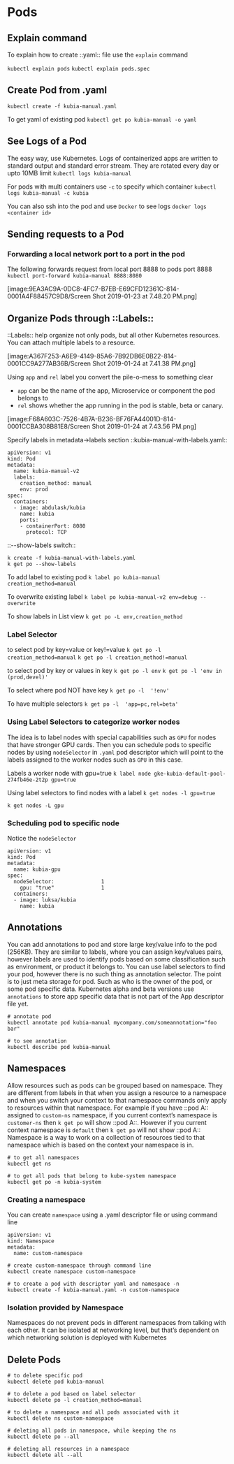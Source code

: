 # Pods
## Explain command
To explain how to create ::yaml:: file use the `explain` command

`kubectl explain pods`
`kubectl explain pods.spec`

## Create Pod from .yaml
`kubectl create -f kubia-manual.yaml`

To get yaml of existing pod
`kubectl get po kubia-manual -o yaml`

## See Logs of a Pod
The easy way, use Kubernetes. Logs of containerized apps are written to standard output and standard error stream. They are rotated every day or upto 10MB limit
`kubectl logs kubia-manual`

For pods with multi containers use `-c` to specify which container
`kubectl logs kubia-manual -c kubia`

You can also ssh into the pod and use `Docker` to see logs
`docker logs <container id>`

## Sending requests to a Pod
### Forwarding a local network port to a port in the pod
The following forwards request from local port 8888 to pods port 8888
`kubectl port-forward kubia-manual 8888:8080`

[image:9EA3AC9A-0DC8-4FC7-B7EB-E69CFD12361C-814-0001A4F88457C9D8/Screen Shot 2019-01-23 at 7.48.20 PM.png]

## Organize Pods through ::Labels::
::Labels:: help organize not only pods, but all other Kubernetes resources.  You can attach multiple labels to a resource.

[image:A367F253-A6E9-4149-85A6-7B92DB6E0B22-814-0001CC9A277AB36B/Screen Shot 2019-01-24 at 7.41.38 PM.png]

Using `app` and `rel` label you convert the pile-o-mess to something clear
- `app` can be the name of the app, Microservice or component the pod belongs to
- `rel` shows whether the app running in the pod is stable, beta or canary.

[image:F68A603C-7526-4B7A-B236-BF76FA44001D-814-0001CCBA308B81E8/Screen Shot 2019-01-24 at 7.43.56 PM.png]

Specify labels  in metadata->labels section
::kubia-manual-with-labels.yaml::
```
apiVersion: v1
kind: Pod
metadata:
  name: kubia-manual-v2
  labels:
    creation_method: manual          
    env: prod                        
spec:
  containers:
  - image: abdulask/kubia
    name: kubia
    ports:
    - containerPort: 8080
      protocol: TCP
```

::--show-labels switch::
```
k create -f kubia-manual-with-labels.yaml
k get po --show-labels
```

To add label to existing pod
`k label po kubia-manual creation_method=manual`

To overwrite existing label
`k label po kubia-manual-v2 env=debug --overwrite`

To show labels in List view
`k get po -L env,creation_method`

### Label Selector

to select pod by key=value or key!=value
`k get po -l creation_method=manual`
`k get po -l creation_method!=manual`

to select pod by key or values in key
`k get po -l env`
`k get po -l 'env in (prod,devel)'`

To select where pod NOT have key
`k get po -l  '!env'`

To have multiple selectors
`k get po -l  'app=pc,rel=beta'`

### Using Label Selectors to categorize worker nodes
The idea is to label nodes with special capabilities such as `GPU` for nodes that have stronger GPU cards. Then you can schedule pods to specific nodes by using `nodeSelector` in `.yaml` pod descriptor which will point to the labels assigned to the worker nodes such as `GPU` in this case.

Labels a worker node with gpu=true
`k label node gke-kubia-default-pool-274fb46e-2t2p gpu=true`

Using label selectors to find nodes with a label
`k get nodes -l gpu=true`

`k get nodes -L gpu`

### Scheduling pod to specific node

Notice the `nodeSelector`

```
apiVersion: v1
kind: Pod
metadata:
  name: kubia-gpu
spec:
  nodeSelector:               1
    gpu: "true"               1
  containers:
  - image: luksa/kubia
    name: kubia
```

## Annotations
You can add annotations to pod and store large key/value info to the pod (256KB). They are similar to labels, where you can assign key/values pairs, however labels are used to identify pods based on some classification such as environment, or product it belongs to. You can use label selectors to find your pod, however there is no such thing as annotation selector. The point is to just meta storage for pod. Such as who is the owner of the pod, or some pod specific data. Kubernetes alpha and beta versions use `annotations` to store app specific data that is not part of the App descriptor file yet.

```
# annotate pod
kubectl annotate pod kubia-manual mycompany.com/someannotation="foo bar"

# to see annotation
kubectl describe pod kubia-manual
```

## Namespaces
Allow resources such as pods can be grouped based on namespace. They are different from labels in that when you assign a resource to a namespace and when you switch your context to that namespace commands only apply to resources within that namespace. For example if you have ::pod A:: assigned to `custom-ns` namespace, if you current context’s namespace is `customer-ns` then `k get po` will show ::pod A::. However if you current context namespace is `default` then `k get po` will not show ::pod A:: Namespace is a way to work on a collection of resources tied to that namespace which is based on the context your namespace is in.

```
# to get all namespaces
kubectl get ns

# to get all pods that belong to kube-system namespace
kubectl get po -n kubia-system
```

### Creating a namespace
You can create `namespace` using a .yaml descriptor file or using command line

```
apiVersion: v1
kind: Namespace
metadata: 
  name: custom-namespace
```

```
# create custom-namespace through command line
kubectl create namespace custom-namespace

# to create a pod with descriptor yaml and namespace -n
kubectl create -f kubia-manual.yaml -n custom-namespace
```

### Isolation provided by Namespace
Namespaces do not prevent pods in different namespaces from talking with each other. It can be isolated at networking level, but that’s dependent on which networking solution is deployed with Kubernetes

## Delete Pods
```
# to delete specific pod
kubectl delete pod kubia-manual

# to delete a pod based on label selector
kubectl delete po -l creation_method=manual

# to delete a namespace and all pods associated with it
kubectl delete ns custom-namespace

# deleting all pods in namespace, while keeping the ns
kubectl delete po --all

# deleting all resources in a namespace
kubectl delete all --all
```



